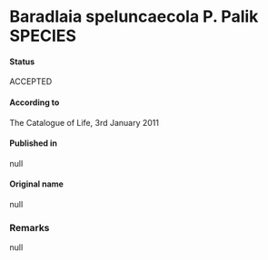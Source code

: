 # Baradlaia speluncaecola P. Palik SPECIES

#### Status
ACCEPTED

#### According to
The Catalogue of Life, 3rd January 2011

#### Published in
null

#### Original name
null

### Remarks
null